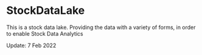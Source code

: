# StockDataLake
This is a stock data lake. Providing the data with a variety of forms, in order to enable Stock Data Analytics

Update: 7 Feb 2022
